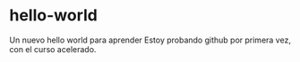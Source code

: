 # hello-world
Un nuevo hello world para aprender
Estoy probando github por primera vez, con el curso acelerado.
